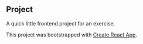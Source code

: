 ## Project
A quick little frontend project for an exercise.


This project was bootstrapped with [Create React App](https://github.com/facebook/create-react-app).
